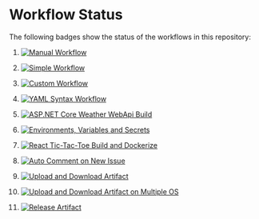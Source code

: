 # Workflow Status

The following badges show the status of the workflows in this repository:

1. [![Manual Workflow](https://github.com/prasadhonrao/github-actions-workshop/actions/workflows/manual-workflow.yml/badge.svg)](https://github.com/prasadhonrao/github-actions-workshop/actions/workflows/manual-workflow.yml)

1. [![Simple Workflow](https://github.com/prasadhonrao/github-actions-workshop/actions/workflows/simple-workflow.yml/badge.svg)](https://github.com/prasadhonrao/github-actions-workshop/actions/workflows/simple-workflow.yml)

1. [![Custom Workflow](https://github.com/prasadhonrao/github-actions-workshop/actions/workflows/custom-workflow.yml/badge.svg)](https://github.com/prasadhonrao/github-actions-workshop/actions/workflows/custom-workflow.yml)

1. [![YAML Syntax Workflow](https://github.com/prasadhonrao/github-actions-workshop/actions/workflows/yaml-syntax.yml/badge.svg)](https://github.com/prasadhonrao/github-actions-workshop/actions/workflows/yaml-syntax.yml)

1. [![ASP.NET Core Weather WebApi Build](https://github.com/prasadhonrao/github-actions-workshop/actions/workflows/dotnet-weather-webapi-build.yml/badge.svg)](https://github.com/prasadhonrao/github-actions-workshop/actions/workflows/dotnet-weather-webapi-build.yml)

1. [![Environments, Variables and Secrets](https://github.com/prasadhonrao/github-actions-workshop/actions/workflows/environments-variables-and-secrets.yml/badge.svg)](https://github.com/prasadhonrao/github-actions-workshop/actions/workflows/environments-variables-and-secrets.yml)

1. [![React Tic-Tac-Toe Build and Dockerize](https://github.com/prasadhonrao/github-actions-workshop/actions/workflows/react-tic-tac-toe-build-dockerize.yml/badge.svg)](https://github.com/prasadhonrao/github-actions-workshop/actions/workflows/react-tic-tac-toe-build-dockerize.yml)

1. [![Auto Comment on New Issue](https://github.com/prasadhonrao/github-actions-workshop/actions/workflows/auto-comment-on-new-issue-using-github-script.yml/badge.svg)](https://github.com/prasadhonrao/github-actions-workshop/actions/workflows/auto-comment-on-new-issue-using-github-script.yml)

1. [![Upload and Download Artifact](https://github.com/prasadhonrao/github-actions-workshop/actions/workflows/upload-and-download-artifact.yml/badge.svg)](https://github.com/prasadhonrao/github-actions-workshop/actions/workflows/upload-and-download-artifact.yml)

1. [![Upload and Download Artifact on Multiple OS](https://github.com/prasadhonrao/github-actions-workshop/actions/workflows/upload-and-download-artifact-multiple-os.yml/badge.svg)](https://github.com/prasadhonrao/github-actions-workshop/actions/workflows/upload-and-download-artifact-multiple-os.yml)

1. [![Release Artifact](https://github.com/prasadhonrao/github-actions-workshop/actions/workflows/release-artifact.yml/badge.svg)](https://github.com/prasadhonrao/github-actions-workshop/actions/workflows/release-artifact.yml)
